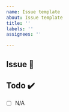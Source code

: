 ```yaml
---
name: Issue template
about: Issue template
title: ''
labels: ''
assignees: ''

---
```


## Issue 📌
<!-- 해야하는 일과 이 일을 해야하는 이유를 적어주세요 -->

## Todo ✔️

- [ ]  N/A
